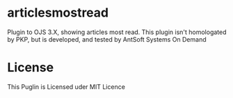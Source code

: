 # articlesmostread
Plugin to OJS 3.X, showing articles most read. This plugin isn't homologated by PKP, but is developed, and tested by AntSoft Systems On Demand
# License
This Puglin is Licensed uder MIT Licence
